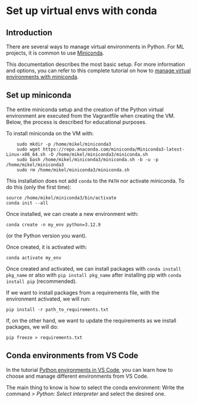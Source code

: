 # Set up virtual envs with conda

## Introduction

There are several ways to manage virtual environments in Python. For ML projects, it is common to use [Miniconda](https://docs.anaconda.com/miniconda/).

This documentation describes the most basic setup. For more information and options, you can refer to this complete tutorial on how to [manage virtual environments with miniconda](https://docs.conda.io/projects/conda/en/latest/user-guide/tasks/manage-environments.html).

## Set up miniconda

The entire miniconda setup and the creation of the Python virtual environment are executed from the Vagrantfile when creating the VM. Below, the process is described for educational purposes.

To install miniconda on the VM with:

```console
    sudo mkdir -p /home/mikel/miniconda3
    sudo wget https://repo.anaconda.com/miniconda/Miniconda3-latest-Linux-x86_64.sh -O /home/mikel/miniconda3/miniconda.sh
    sudo bash /home/mikel/miniconda3/miniconda.sh -b -u -p /home/mikel/miniconda3
    sudo rm /home/mikel/miniconda3/miniconda.sh
```

This installation does not add `conda` to the `PATH` nor activate miniconda. To do this (only the first time):

```console
source /home/mikel/miniconda3/bin/activate
conda init --all
```

Once installed, we can create a new environment with:

```console
conda create -n my_env python=3.12.9
```

(or the Python version you want).

Once created, it is activated with:

```console
conda activate my_env
```

Once created and activated, we can install packages with `conda install pkg_name` or also with `pip install pkg_name` after installing pip with `conda install pip` (recommended).

If we want to install packages from a requirements file, with the environment activated, we will run:

```console
pip install -r path_to_requirements.txt
```

If, on the other hand, we want to update the requirements as we install packages, we will do:

```console
pip freeze > requirements.txt
```

## Conda environments from VS Code

In the tutorial [Python environments in VS Code](https://code.visualstudio.com/docs/python/environments), you can learn how to choose and manage different environments from VS Code.

The main thing to know is how to select the conda environment: Write the command _> Python: Select interpreter_ and select the desired one.

